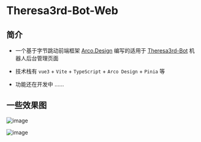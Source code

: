 # Theresa3rd-Bot-Web

## 简介
- 一个基于字节跳动前端框架 [Arco.Design](https://arco.design) 编写的适用于 [Theresa3rd-Bot](https://github.com/GardenHamster/Theresa3rd-Bot) 机器人后台管理页面

- 技术栈有 `vue3` + `Vite` + `TypeScript` + `Arco Design` + `Pinia` 等

- 功能还在开发中 ......

## 一些效果图
![image](https://github.com/GardenHamster/Theresa3rd-Bot-Web/assets/89188316/03e1667e-cd2d-420b-8e29-1458716f3a76)

![image](https://github.com/GardenHamster/Theresa3rd-Bot-Web/assets/89188316/017270b3-5357-4288-9850-96172e3eb61e)
